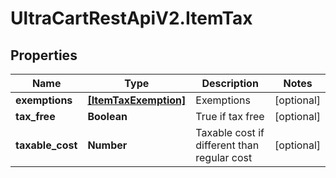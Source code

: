# UltraCartRestApiV2.ItemTax

## Properties
Name | Type | Description | Notes
------------ | ------------- | ------------- | -------------
**exemptions** | [**[ItemTaxExemption]**](ItemTaxExemption.md) | Exemptions | [optional] 
**tax_free** | **Boolean** | True if tax free | [optional] 
**taxable_cost** | **Number** | Taxable cost if different than regular cost | [optional] 


